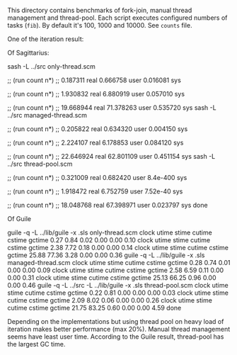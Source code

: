 This directory contains benchmarks of fork-join, manual thread management
and thread-pool. Each script executes configured numbers of tasks (`fib`).
By default it's 100, 1000 and 10000. See `counts` file.

One of the iteration result:

Of Sagittarius:

sash -L ../src only-thread.scm

;;  (run count n*)
;;  0.187311 real    0.666758 user    0.016081 sys

;;  (run count n*)
;;  1.930832 real    6.880919 user    0.057010 sys

;;  (run count n*)
;;  19.668944 real    71.378263 user    0.535720 sys
sash -L ../src  managed-thread.scm

;;  (run count n*)
;;  0.205822 real    0.634320 user    0.004150 sys

;;  (run count n*)
;;  2.224107 real    6.178853 user    0.084120 sys

;;  (run count n*)
;;  22.646924 real    62.801109 user    0.451154 sys
sash -L ../src  thread-pool.scm

;;  (run count n*)
;;  0.321009 real    0.682420 user    8.4e-400 sys

;;  (run count n*)
;;  1.918472 real    6.752759 user    7.52e-40 sys

;;  (run count n*)
;;  18.048768 real    67.398971 user    0.023797 sys
done

Of Guile

guile -q -L ../lib/guile -x .sls only-thread.scm
clock utime stime cutime cstime gctime
 0.27  0.84  0.02   0.00   0.00   0.10
clock utime stime cutime cstime gctime
 2.38  7.72  0.18   0.00   0.00   0.14
clock utime stime cutime cstime gctime
 25.88 77.36  3.28   0.00   0.00   0.36
guile -q -L ../lib/guile -x .sls managed-thread.scm
clock utime stime cutime cstime gctime
 0.28  0.74  0.01   0.00   0.00   0.09
clock utime stime cutime cstime gctime
 2.58  6.59  0.11   0.00   0.00   0.31
clock utime stime cutime cstime gctime
 25.13 66.25  0.96   0.00   0.00   0.46
guile -q -L ../src -L ../lib/guile -x .sls thread-pool.scm
clock utime stime cutime cstime gctime
 0.22  0.81  0.00   0.00   0.00   0.03
clock utime stime cutime cstime gctime
 2.09  8.02  0.06   0.00   0.00   0.26
clock utime stime cutime cstime gctime
 21.75 83.25  0.60   0.00   0.00   4.59
done

Depending on the implementations but using thread pool on heavy load of 
iteration makes better performance (max 20%). Manual thread management
seems have least user time. According to the Guile result, thread-pool
has the largest GC time.
